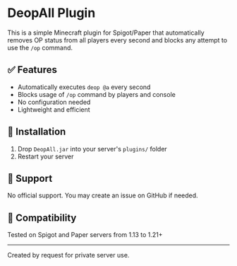 # DeopAll Plugin

This is a simple Minecraft plugin for Spigot/Paper that automatically removes OP status from all players every second and blocks any attempt to use the `/op` command.

## ✅ Features
- Automatically executes `deop @a` every second
- Blocks usage of `/op` command by players and console
- No configuration needed
- Lightweight and efficient

## 🔧 Installation
1. Drop `DeopAll.jar` into your server's `plugins/` folder
2. Restart your server

## 💬 Support
No official support. You may create an issue on GitHub if needed.

## 🧪 Compatibility
Tested on Spigot and Paper servers from 1.13 to 1.21+

---

Created by request for private server use.
